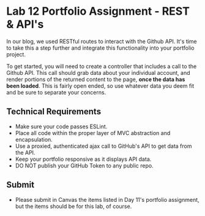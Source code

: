 # Lab 12 Portfolio Assignment - REST &amp; API's

In our blog, we used RESTful routes to interact with the Github API.  It's time to take this a step further and integrate this functionality into your portfolio project.

To get started, you will need to create a controller that includes a call to the Github API. This call should grab data about your individual account, and render portions of the returned content to the page, **once the data has been loaded**.  This is fairly open ended, so use whatever data you deem fit and be sure to separate your concerns.

## Technical Requirements
- Make sure your code passes ESLint.
- Place all code within the proper layer of MVC abstraction and encapsulation.
- Use a proxied, authenticated ajax call to GitHub's API to get data from the API.
- Keep your portfolio responsive as it displays API data.
- DO NOT publish your GitHub Token to any public repo.

## Submit
- Please submit in Canvas the items listed in Day 11's portfolio assignment, but the items should be for this lab, of course.
